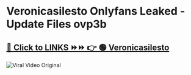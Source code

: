
 # Veronicasilesto Onlyfans Leaked - Update Files ovp3b

## <h2><a href="https://clipsfans.com/Veronicasilesto&ref=git">🔗 Click to LINKS ⏩⏩ 👉 🟢 Veronicasilesto </a></h2>

<a href="https://clipsfans.com/Veronicasilesto&ref=git" rel="nofollow" data-target="animated-image.originalLink"><img src="https://i.ibb.co.com/xMMVF88/686577567.gif" alt="Viral Video Original" style="max-width: 100%; display: inline-block;" data-target="animated-image.originalImage"></a>

